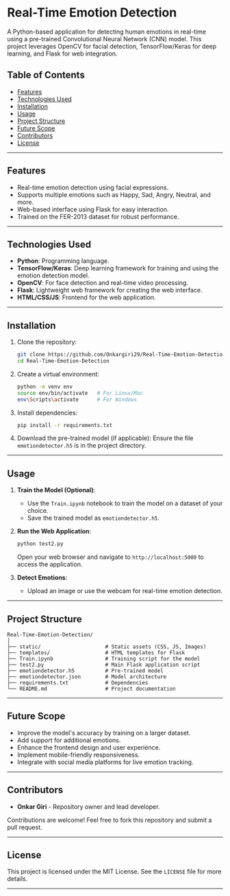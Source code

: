 
# Real-Time Emotion Detection

A Python-based application for detecting human emotions in real-time using a pre-trained Convolutional Neural Network (CNN) model. This project leverages OpenCV for facial detection, TensorFlow/Keras for deep learning, and Flask for web integration.

## Table of Contents
- [Features](#features)
- [Technologies Used](#technologies-used)
- [Installation](#installation)
- [Usage](#usage)
- [Project Structure](#project-structure)
- [Future Scope](#future-scope)
- [Contributors](#contributors)
- [License](#license)

---

## Features
- Real-time emotion detection using facial expressions.
- Supports multiple emotions such as Happy, Sad, Angry, Neutral, and more.
- Web-based interface using Flask for easy interaction.
- Trained on the FER-2013 dataset for robust performance.

---

## Technologies Used
- **Python**: Programming language.
- **TensorFlow/Keras**: Deep learning framework for training and using the emotion detection model.
- **OpenCV**: For face detection and real-time video processing.
- **Flask**: Lightweight web framework for creating the web interface.
- **HTML/CSS/JS**: Frontend for the web application.

---

## Installation

1. Clone the repository:
   ```bash
   git clone https://github.com/Onkargiri29/Real-Time-Emotion-Detection.git
   cd Real-Time-Emotion-Detection
   ```

2. Create a virtual environment:
   ```bash
   python -m venv env
   source env/bin/activate   # For Linux/Mac
   env\Scripts\activate      # For Windows
   ```

3. Install dependencies:
   ```bash
   pip install -r requirements.txt
   ```

4. Download the pre-trained model (if applicable):
   Ensure the file `emotiondetector.h5` is in the project directory.

---

## Usage

1. **Train the Model (Optional)**:
   - Use the `Train.ipynb` notebook to train the model on a dataset of your choice.
   - Save the trained model as `emotiondetector.h5`.

2. **Run the Web Application**:
   ```bash
   python test2.py
   ```
   Open your web browser and navigate to `http://localhost:5000` to access the application.

3. **Detect Emotions**:
   - Upload an image or use the webcam for real-time emotion detection.

---

## Project Structure

```
Real-Time-Emotion-Detection/
│
├── static/                     # Static assets (CSS, JS, Images)
├── templates/                  # HTML templates for Flask
├── Train.ipynb                 # Training script for the model
├── test2.py                    # Main Flask application script
├── emotiondetector.h5          # Pre-trained model
├── emotiondetector.json        # Model architecture
├── requirements.txt            # Dependencies
└── README.md                   # Project documentation
```

---

## Future Scope
- Improve the model's accuracy by training on a larger dataset.
- Add support for additional emotions.
- Enhance the frontend design and user experience.
- Implement mobile-friendly responsiveness.
- Integrate with social media platforms for live emotion tracking.

---

## Contributors
- **Onkar Giri** - Repository owner and lead developer.

Contributions are welcome! Feel free to fork this repository and submit a pull request.

---

## License
This project is licensed under the MIT License. See the `LICENSE` file for more details.

---
